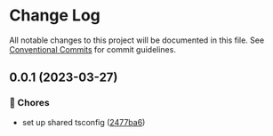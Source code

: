 # Change Log

All notable changes to this project will be documented in this file.
See [Conventional Commits](https://conventionalcommits.org) for commit guidelines.

## 0.0.1 (2023-03-27)

### 🎫 Chores

- set up shared tsconfig ([2477ba6](https://github.com/Howard86/howardism/commit/2477ba6))

